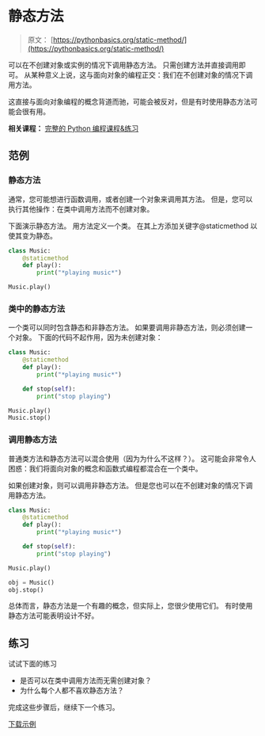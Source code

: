 # 静态方法

> 原文： [https://pythonbasics.org/static-method/](https://pythonbasics.org/static-method/)

可以在不创建对象或实例的情况下调用静态方法。 只需创建方法并直接调用即可。 从某种意义上说，这与面向对象的编程正交：我们在不创建对象的情况下调用方法。

这直接与面向对象编程的概念背道而驰，可能会被反对，但是有时使用静态方法可能会很有用。

**相关课程：** [完整的 Python 编程课程&练习](https://gum.co/dcsp)

## 范例

### 静态方法

通常，您可能想进行函数调用，或者创建一个对象来调用其方法。 但是，您可以执行其他操作：在类中调用方法而不创建对象。

下面演示静态方法。 用方法定义一个类。 在其上方添加关键字@staticmethod 以使其变为静态。

```py
class Music:
    @staticmethod
    def play():
        print("*playing music*")

Music.play()

```

### 类中的静态方法

一个类可以同时包含静态和非静态方法。 如果要调用非静态方法，则必须创建一个对象。 下面的代码不起作用，因为未创建对象：

```py
class Music:
    @staticmethod
    def play():
        print("*playing music*")

    def stop(self):
        print("stop playing")

Music.play()
Music.stop()

```

### 调用静态方法

普通类方法和静态方法可以混合使用（因为为什么不这样？）。
这可能会非常令人困惑：我们将面向对象的概念和函数式编程都混合在一个类中。

如果创建对象，则可以调用非静态方法。 但是您也可以在不创建对象的情况下调用静态方法。

```py
class Music:
    @staticmethod
    def play():
        print("*playing music*")

    def stop(self):
        print("stop playing")

Music.play()

obj = Music()
obj.stop()

```

总体而言，静态方法是一个有趣的概念，但实际上，您很少使用它们。 有时使用静态方法可能表明设计不好。

## 练习

试试下面的练习

*   是否可以在类中调用方法而无需创建对象？
*   为什么每个人都不喜欢静态方法？

完成这些步骤后，继续下一个练习。

[下载示例](https://gum.co/HhgpI)